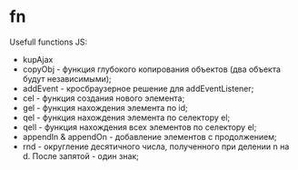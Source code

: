 # fn
Usefull functions JS:
- kupAjax
- copyObj - функция глубокого копирования объектов (два объекта будут независимыми);
- addEvent - кросбраузерное решение для addEventListener;
- cel - функция создания нового элемента;
- gel - функция нахождения элемента по id;
- qel - функция нахождения элемента по селектору el;
- qell - функция нахождения всех элементов по селектору el;
- appendIn & appendOn - добавление элементов с продолжением;
- rnd - округление десятичного числа, полученного при делении n на d. После запятой - один знак;

